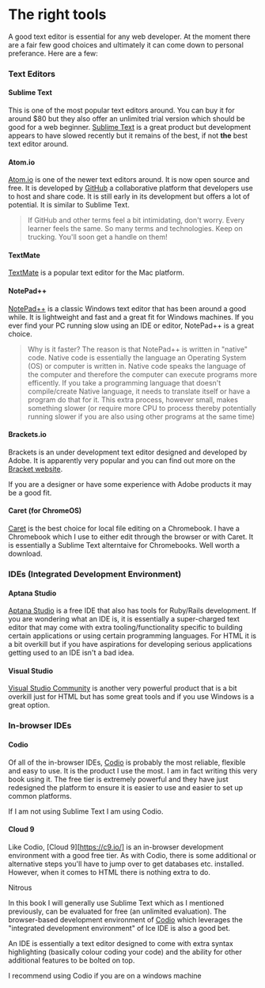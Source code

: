 # The right tools

A good text editor is essential for any web developer. At the moment there are a fair few good choices and ultimately it can come down to personal preferance. Here are a few:

### Text Editors

#### Sublime Text

This is one of the most popular text editors around. You can buy it for around $80 but they also offer an unlimited trial version which should be good for a web beginner. [Sublime Text](http://www.sublimetext.com/) is a great product but development appears to have slowed recently but it remains of the best, if not **the** best text editor around.

#### Atom.io

[Atom.io](https://atom.io/) is one of the newer text editors around. It is now open source and free. It is developed by [GitHub](https://github.com/) a collaborative platform that developers use to host and share code. It is still early in its development but offers a lot of potential. It is similar to Sublime Text.

> If GitHub and other terms feel a bit intimidating, don't worry. Every learner feels the same. So many terms and technologies. Keep on trucking. You'll soon get a handle on them!

#### TextMate

[TextMate](http://macromates.com/) is a popular text editor for the Mac platform.

#### NotePad++

[NotePad++](http://notepad-plus-plus.org/) is a classic Windows text editor that has been around a good while. It is lightweight and fast and a great fit for Windows machines. If you ever find your PC running slow using an IDE or editor, NotePad++ is a great choice.

> Why is it faster? The reason is that NotePad++ is written in "native" code. Native code is essentially the language an Operating System (OS) or computer is written in. Native code speaks the language of the computer and therefore the computer can execute programs more efficently. If you take a programming language that doesn't compile/create Native language, it needs to translate itself or have a program do that for it. This extra process, however small, makes something slower (or require more CPU to process thereby potentially running slower if you are also using other programs at the same time)

#### Brackets.io

Brackets is an under development text editor designed and developed by Adobe. It is apparently very popular and you can find out more on the [Bracket website](http://brackets.io/).

If you are a designer or have some experience with Adobe products it may be a good fit.

#### Caret (for ChromeOS)

[Caret]() is  the best choice for local file editing on a Chromebook. I have a Chromebook which I use to either edit through the browser or with Caret. It is essentially a Sublime Text alterntaive for Chromebooks. Well worth a download.

### IDEs (Integrated Development Environment)

#### Aptana Studio

[Aptana Studio](http://www.aptana.com/products/studio3.html) is a free IDE that also has tools for Ruby/Rails development. If you are wondering what an IDE is, it is essentially a super-charged text editor that may come with extra tooling/functionality specific to building certain applications or using certain programming languages. For HTML it is a bit overkill but if you have aspirations for developing serious applications getting used to an IDE isn't a bad idea.

#### Visual Studio

[Visual Studio Community](http://www.visualstudio.com/en-gb/products/visual-studio-community-vs) is another very powerful product that is a bit overkill just for HTML but has some great tools and if you use Windows is a great option.

### In-browser IDEs

#### Codio

Of all of the in-browser IDEs, [Codio](https://codio.com/) is probably the most reliable, flexible and easy to use. It is the product I use the most. I am in fact writing this very book using it. The free tier is extremely powerful and they have just redesigned the platform to ensure it is easier to use and easier to set up common platforms.

If I am not using Sublime Text I am using Codio.

#### Cloud 9

Like Codio, [Cloud 9][https://c9.io/] is an in-browser development environment with a good free tier. As with Codio, there is some additional or alternative steps you'll have to jump over to get databases etc. installed. However, when it comes to HTML there is nothing extra to do.

Nitrous



In this book I will generally use Sublime Text which as I mentioned previously, can be evaluated for free (an unlimited evaluation). The browser-based development environment of [Codio](http://www.codio.com) which leverages the "integrated development environment" of Ice IDE is also a good bet. 

An IDE is essentially a text editor designed to come with extra syntax highlighting (basically colour coding your code) and the ability for other additional features to be bolted on top.

I recommend using Codio if you are on a windows machine